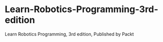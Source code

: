 # Learn-Robotics-Programming-3rd-edition
Learn Robotics Programming, 3rd edition, Published by Packt
